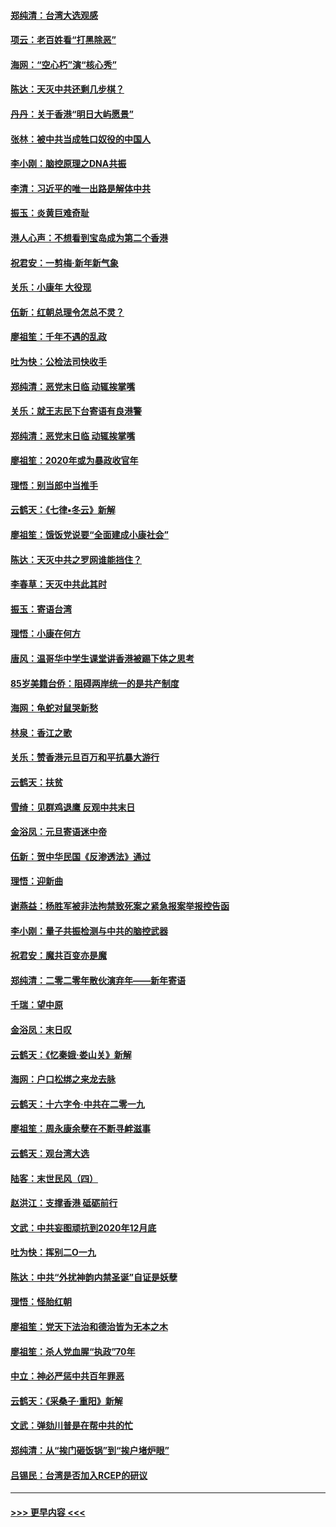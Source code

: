 #### [郑纯清：台湾大选观感](../pages/nsc993/n11786210.md?t=01120655) 
#### [项云：老百姓看“打黑除恶”](../pages/nsc993/n11785398.md?t=01120655) 
#### [海网：“空心朽”演“核心秀”](../pages/nsc993/n11783874.md?t=01120655) 
#### [陈达：天灭中共还剩几步棋？](../pages/nsc993/n11783719.md?t=01120655) 
#### [丹丹：关于香港“明日大屿愿景”](../pages/nsc993/n11783273.md?t=01120655) 
#### [张林：被中共当成牲口奴役的中国人](../pages/nsc993/n11782397.md?t=01120655) 
#### [李小刚：脑控原理之DNA共振](../pages/nsc993/n11780962.md?t=01120655) 
#### [李清：习近平的唯一出路是解体中共](../pages/nsc993/n11780866.md?t=01120655) 
#### [振玉：炎黄巨难奇耻](../pages/nsc993/n11779632.md?t=01120655) 
#### [港人心声：不想看到宝岛成为第二个香港](../pages/nsc993/n11778817.md?t=01120655) 
#### [祝君安：一剪梅‧新年新气象](../pages/nsc993/n11776340.md?t=01120655) 
#### [关乐：小康年 大役现](../pages/nsc993/n11774213.md?t=01120655) 
#### [伍新：红朝总理令怎总不灵？](../pages/nsc993/n11770813.md?t=01120655) 
#### [廖祖笙：千年不遇的乱政](../pages/nsc993/n11770373.md?t=01120655) 
#### [吐为快：公检法司快收手](../pages/nsc993/n11770359.md?t=01120655) 
#### [郑纯清：恶党末日临 动辄挨掌嘴](../pages/nsc993/n11769912.md?t=01120655) 
#### [关乐：就王志民下台寄语有良港警](../pages/nsc993/n11769903.md?t=01120655) 
#### [郑纯清：恶党末日临 动辄挨掌嘴](../pages/nsc993/n11769356.md?t=01120655) 
#### [廖祖笙：2020年或为暴政收官年](../pages/nsc993/n11768216.md?t=01120655) 
#### [理悟：别当郎中当推手](../pages/nsc993/n11768243.md?t=01120655) 
#### [云鹤天：《七律▪冬云》新解](../pages/nsc993/n11768204.md?t=01120655) 
#### [廖祖笙：饿饭党说要“全面建成小康社会”](../pages/nsc993/n11767482.md?t=01120655) 
#### [陈达：天灭中共之罗网谁能挡住？](../pages/nsc993/n11767465.md?t=01120655) 
#### [李春草：天灭中共此其时](../pages/nsc993/n11767452.md?t=01120655) 
#### [振玉：寄语台湾](../pages/nsc993/n11767432.md?t=01120655) 
#### [理悟：小康在何方](../pages/nsc993/n11767394.md?t=01120655) 
#### [唐风：温哥华中学生课堂讲香港被踢下体之思考](../pages/nsc993/n11766848.md?t=01120655) 
#### [85岁美籍台侨：阻碍两岸统一的是共产制度](../pages/nsc993/n11765043.md?t=01120655) 
#### [海网：龟蛇对鼠哭新愁](../pages/nsc993/n11764895.md?t=01120655) 
#### [林泉：香江之歌](../pages/nsc993/n11764415.md?t=01120655) 
#### [关乐：赞香港元旦百万和平抗暴大游行](../pages/nsc993/n11764382.md?t=01120655) 
#### [云鹤天：扶贫](../pages/nsc993/n11764245.md?t=01120655) 
#### [雪绮：见群鸡退鹰  反观中共末日](../pages/nsc993/n11762112.md?t=01120655) 
#### [金浴凤：元旦寄语迷中帝](../pages/nsc993/n11761788.md?t=01120655) 
#### [伍新：贺中华民国《反渗透法》通过](../pages/nsc993/n11761994.md?t=01120655) 
#### [理悟：迎新曲](../pages/nsc993/n11761152.md?t=01120655) 
#### [谢燕益：杨胜军被非法拘禁致死案之紧急报案举报控告函](../pages/nsc993/n11756134.md?t=01120655) 
#### [李小刚：量子共振检测与中共的脑控武器](../pages/nsc993/n11754518.md?t=01120655) 
#### [祝君安：魔共百变亦是魔](../pages/nsc993/n11754469.md?t=01120655) 
#### [郑纯清：二零二零年散伙演弃年——新年寄语](../pages/nsc993/n11754195.md?t=01120655) 
#### [千瑞：望中原](../pages/nsc993/n11754159.md?t=01120655) 
#### [金浴凤：末日叹](../pages/nsc993/n11752359.md?t=01120655) 
#### [云鹤天：《忆秦娥‧娄山关》新解](../pages/nsc993/n11752348.md?t=01120655) 
#### [海网：户口松绑之来龙去脉](../pages/nsc993/n11752328.md?t=01120655) 
#### [云鹤天：十六字令‧中共在二零一九](../pages/nsc993/n11752305.md?t=01120655) 
#### [廖祖笙：周永康余孽在不断寻衅滋事](../pages/nsc993/n11751013.md?t=01120655) 
#### [云鹤天：观台湾大选](../pages/nsc993/n11751007.md?t=01120655) 
#### [陆客：末世民风（四）](../pages/nsc993/n11749203.md?t=01120655) 
#### [赵洪江：支撑香港 砥砺前行](../pages/nsc993/n11748482.md?t=01120655) 
#### [文武：中共妄图顽抗到2020年12月底](../pages/nsc993/n11748446.md?t=01120655) 
#### [吐为快：挥别二O一九](../pages/nsc993/n11748411.md?t=01120655) 
#### [陈达：中共“外扰神韵内禁圣诞”自证是妖孽](../pages/nsc993/n11748226.md?t=01120655) 
#### [理悟：怪胎红朝](../pages/nsc993/n11748206.md?t=01120655) 
#### [廖祖笙：党天下法治和德治皆为无本之木](../pages/nsc993/n11748135.md?t=01120655) 
#### [廖祖笙：杀人党血腥“执政”70年](../pages/nsc993/n11745144.md?t=01120655) 
#### [中立：神必严惩中共百年罪恶](../pages/nsc993/n11744970.md?t=01120655) 
#### [云鹤天：《采桑子‧重阳》新解](../pages/nsc993/n11744948.md?t=01120655) 
#### [文武：弹劾川普是在帮中共的忙](../pages/nsc993/n11744758.md?t=01120655) 
#### [郑纯清：从“挨门砸饭锅”到“挨户堵炉眼”](../pages/nsc993/n11744745.md?t=01120655) 
#### [吕锡民：台湾是否加入RCEP的研议](../pages/nsc993/n11744701.md?t=01120655) 

----
#### [ >>> 更早内容 <<< ](../indexes/nsc993-earlier.md)
